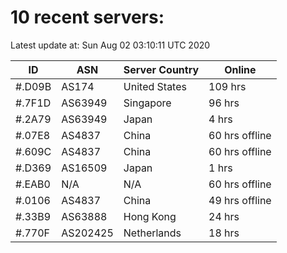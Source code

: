 # 10 recent servers:

Latest update at: Sun Aug 02 03:10:11 UTC 2020

| ID | ASN | Server Country | Online |
| -- | --- | -------------- | ------ |
| #.D09B | AS174 | United States | 109 hrs |
| #.7F1D | AS63949 | Singapore | 96 hrs |
| #.2A79 | AS63949 | Japan | 4 hrs |
| #.07E8 | AS4837 | China | 60 hrs offline |
| #.609C | AS4837 | China | 60 hrs offline |
| #.D369 | AS16509 | Japan | 1 hrs |
| #.EAB0 | N/A | N/A | 60 hrs offline |
| #.0106 | AS4837 | China | 49 hrs offline |
| #.33B9 | AS63888 | Hong Kong | 24 hrs |
| #.770F | AS202425 | Netherlands | 18 hrs |

